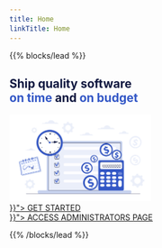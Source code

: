 ```yaml
---
title: Home
linkTitle: Home
---
```


{{% blocks/lead %}}

<div class="mx-auto">
	<h2 class="content-title mx-auto pb-2" style="color: #101840;">
		Ship quality software <br>
		<span style="color: #3357C6;">on time</span> and <span style="color: #3357C6;"> on budget</span> 
	</h2>
	<img src="images/home.svg" class="img-fluid mx-auto pb-3" style="max-width:50%;" alt="Home img">
	<div>
		<a class="btn btn-lg mb-3" id="get-started-btn" href="{{< relref "/teams" >}}">
			GET STARTED
		</a>
	</div>
	<div>
		<a class="mb-4" id="admin-btn" href="{{< relref "/admin" >}}">
			ACCESS ADMINISTRATORS PAGE
		</a>
	</div>
</div>

{{% /blocks/lead  %}}